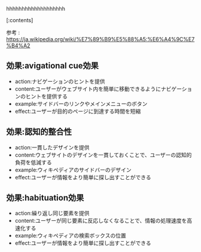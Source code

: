

hhhhhhhhhhhhhhhhhhh
    
[:contents]

参考 : https://ja.wikipedia.org/wiki/%E7%89%B9%E5%88%A5:%E6%A4%9C%E7%B4%A2

## 効果:avigational cue効果
- action:ナビゲーションのヒントを提供
- content:ユーザーがウェブサイト内を簡単に移動できるようにナビゲーションのヒントを提供する
- example:サイドバーのリンクやメインメニューのボタン
- effect:ユーザーが目的のページに到達する時間を短縮

## 効果:認知的整合性
- action:一貫したデザインを提供
- content:ウェブサイトのデザインを一貫しておくことで、ユーザーの認知的負荷を低減する
- example:ウィキペディアのサイドバーのデザイン
- effect:ユーザーが情報をより簡単に探し出すことができる

## 効果:habituation効果
- action:繰り返し同じ要素を提供
- content:ユーザーが同じ要素に反応しなくなることで、情報の処理速度を高速化する
- example:ウィキペディアの検索ボックスの位置
- effect:ユーザーが情報をより簡単に探し出すことができる

    